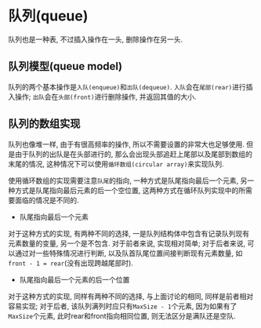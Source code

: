 # 队列(queue)

队列也是一种表, 不过插入操作在一头, 删除操作在另一头.

## 队列模型(queue model)

队列的两个基本操作是`入队(enqueue)`和`出队(dequeue)`. 
`入队`会在`尾部(rear)`进行插入操作;
`出队`会在`头部(front)`进行删除操作, 并返回其值的大小.

## 队列的数组实现

队列也像堆一样, 由于有很高频率的操作, 所以不需要设置的非常大也足够使用.
但是由于队列的出队是在头部进行的, 那么会出现头部追赶上尾部以及尾部到数组的末尾的情况,
这种情况下可以使用`循环数组(circular array)`来实现队列.

使用循环数组的实现需要注意`队尾`的指向, 一种方式是队尾指向最后一个元素, 
另一种方式是队尾指向最后元素的后一个空位置,
这两种方式在循环队列实现中的所需要面临的情况是不同的.

- 队尾指向最后一个元素

对于这种方式的实现, 有两种不同的选择, 一是队列结构体中包含有记录队列现有元素数量的变量,
另一个是不包含.
对于前者来说, 实现相对简单;
对于后者来说, 可以通过对一些特殊情况进行判断, 以及队首队尾位置间接判断现有元素数量,
如`front - 1 = rear`(没有出现跨越尾部时).

- 队尾指向最后一个元素的后一个位置

对于这种方式的实现, 同样有两种不同的选择, 与上面讨论的相同,
同样是前者相对容易实现;
对于后者, 该队列满列时应只有`MaxSize - 1`个元素, 
因为如果有了`MaxSize`个元素, 此时rear和front指向相同位置, 则无法区分是满队还是空队.
